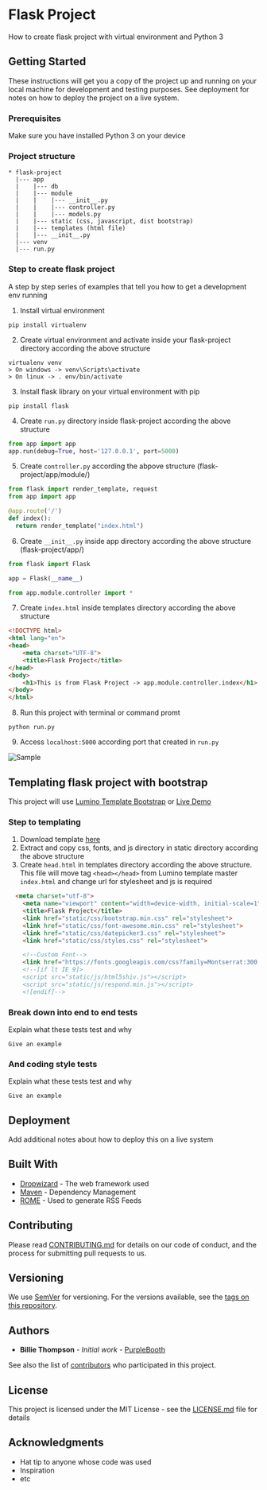 # Flask Project

How to create flask project with virtual environment and Python 3

## Getting Started

These instructions will get you a copy of the project up and running on your local machine for development and testing purposes. See deployment for notes on how to deploy the project on a live system.

### Prerequisites

Make sure you have installed Python 3 on your device

### Project structure
```
* flask-project
  |--- app
  |    |--- db
  |    |--- module
  |    |    |--- __init__.py
  |    |    |--- controller.py
  |    |    |--- models.py
  |    |--- static (css, javascript, dist bootstrap)
  |    |--- templates (html file)
  |    |--- __init__.py
  |--- venv
  |--- run.py
```

### Step to create flask project

A step by step series of examples that tell you how to get a development env running

1. Install virtual environment

```
pip install virtualenv
```
2. Create virtual environment and activate inside your flask-project directory according the above structure
```
virtualenv venv
> On windows -> venv\Scripts\activate
> On linux -> . env/bin/activate
```
3. Install flask library on your virtual environment with pip
```
pip install flask
```
4. Create `run.py` directory inside flask-project according the above structure
```python
from app import app
app.run(debug=True, host='127.0.0.1', port=5000)
```
5. Create `controller.py` according the abpove structure (flask-project/app/module/)
```python
from flask import render_template, request
from app import app

@app.route('/')
def index():
  return render_template("index.html")
```
6. Create `__init__.py` inside app directory according the above structure (flask-project/app/)
```python
from flask import Flask

app = Flask(__name__)

from app.module.controller import *
```
7. Create `index.html` inside templates directory according the above structure
```html
<!DOCTYPE html>
<html lang="en">
<head>
    <meta charset="UTF-8">
    <title>Flask Project</title>
</head>
<body>
    <h1>This is from Flask Project -> app.module.controller.index</h1>
</body>
</html>
```
8. Run this project with terminal or command promt
```
python run.py
```
9. Access `localhost:5000` according port that created in `run.py`

![Sample](https://raw.githubusercontent.com/piinalpin/flask-project/master/Sample-run.PNG)


## Templating flask project with bootstrap

This project will use [Lumino Template Bootstrap](https://medialoot.com/item/lumino-admin-bootstrap-template/) or
[Live Demo](https://medialoot.com/preview/lumino-premium/index.html)

### Step to templating
1. Download template [here](https://medialoot.com/item/lumino-admin-bootstrap-template/)
2. Extract and copy css, fonts, and js directory in static directory according the above structure
3. Create `head.html` in templates directory according the above structure. This file will move tag `<head></head>` from Lumino template master `index.html` and change url for stylesheet and js is required
```html
  <meta charset="utf-8">
	<meta name="viewport" content="width=device-width, initial-scale=1">
	<title>Flask Project</title>
	<link href="static/css/bootstrap.min.css" rel="stylesheet">
	<link href="static/css/font-awesome.min.css" rel="stylesheet">
	<link href="static/css/datepicker3.css" rel="stylesheet">
	<link href="static/css/styles.css" rel="stylesheet">

	<!--Custom Font-->
	<link href="https://fonts.googleapis.com/css?family=Montserrat:300,300i,400,400i,500,500i,600,600i,700,700i" rel="stylesheet">
	<!--[if lt IE 9]>
	<script src="static/js/html5shiv.js"></script>
	<script src="static/js/respond.min.js"></script>
	<![endif]-->
```

### Break down into end to end tests

Explain what these tests test and why

```
Give an example
```

### And coding style tests

Explain what these tests test and why

```
Give an example
```

## Deployment

Add additional notes about how to deploy this on a live system

## Built With

* [Dropwizard](http://www.dropwizard.io/1.0.2/docs/) - The web framework used
* [Maven](https://maven.apache.org/) - Dependency Management
* [ROME](https://rometools.github.io/rome/) - Used to generate RSS Feeds

## Contributing

Please read [CONTRIBUTING.md](https://gist.github.com/PurpleBooth/b24679402957c63ec426) for details on our code of conduct, and the process for submitting pull requests to us.

## Versioning

We use [SemVer](http://semver.org/) for versioning. For the versions available, see the [tags on this repository](https://github.com/your/project/tags). 

## Authors

* **Billie Thompson** - *Initial work* - [PurpleBooth](https://github.com/PurpleBooth)

See also the list of [contributors](https://github.com/your/project/contributors) who participated in this project.

## License

This project is licensed under the MIT License - see the [LICENSE.md](LICENSE.md) file for details

## Acknowledgments

* Hat tip to anyone whose code was used
* Inspiration
* etc
